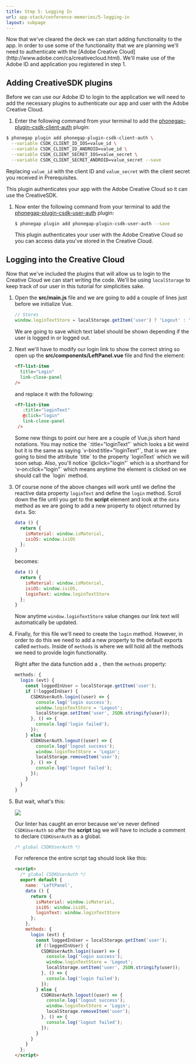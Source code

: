 ```yaml
---
title: Step 5: Logging In
url: app-stack/conference-memories/5-logging-in
layout: subpage
---
```


<p class="sub-paragraph">Now that we've cleared the deck we can start adding functionality to the app. In order to use some of the functionality that we are planning we'll need to authenticate with the [Adobe Creative Cloud](http://www.adobe.com/ca/creativecloud.html). We'll make use of the Adobe ID and application you registered in step 1.</p>

## Adding CreativeSDK plugins

Before we can use our Adobe ID to login to the application we will need to add the necessary plugins to authenticate our app and user with the Adobe Creative Cloud.

1. Enter the following command from your terminal to add the [phonegap-plugin-csdk-client-auth](https://github.com/CreativeSDK/phonegap-plugin-csdk-client-auth) plugin:

  ```sh
  $ phonegap plugin add phonegap-plugin-csdk-client-auth \
    --variable CSDK_CLIENT_ID_IOS=value_id \
    --variable CSDK_CLIENT_ID_ANDROID=value_id \
    --variable CSDK_CLIENT_SECRET_IOS=value_secret \
    --variable CSDK_CLIENT_SECRET_ANDROID=value_secret --save
  ```

  Replacing `value_id` with the client ID and `value_secret` with  the client secret you received in Prerequisites.

  <div class="alert--info">This plugin authenticates your app with the Adobe Creative Cloud so it can use the CreativeSDK.</div>

1. Now enter the following command from your terminal to add the [phonegap-plugin-csdk-user-auth](https://github.com/CreativeSDK/phonegap-plugin-csdk-user-auth) plugin:

   ```sh
   $ phonegap plugin add phonegap-plugin-csdk-user-auth --save
   ```

   <div class="alert--info">This plugin authenticates your user with the Adobe Creative Cloud so you can access data you've stored in the Creative Cloud.</div>

## Logging into the Creative Cloud

Now that we've included the plugins that will allow us to login to the Creative Cloud we can start writing the code. We'll be using `localStorage` to keep track of our user in this tutorial for simplicities sake.

1. Open the **src/main.js** file and we are going to add a couple of lines just before we initialize Vue.

   ```js
   // Stores
   window.loginTextStore = localStorage.getItem('user') ? 'Logout' : 'Login';
   ```

   We are going to save which text label should be shown depending if the user is logged in or logged out.

1. Next we'll have to modify our login link to show the correct string so open up the **src/components/LeftPanel.vue** file and find the element:

   ```html
   <f7-list-item
     title="Login"
     link-close-panel
   />
   ```

   and replace it with the following:

   ```html
   <f7-list-item
      :title="loginText"
      @click="login"
      link-close-panel
    />
   ```

   <div class="alert--info">Some new things to point our here are a couple of Vue.js short hand notations. You may notice the `:title="loginText"` which looks a bit weird but it is the same as saying `v-bind:title="loginText"`, that is we are going to bind the attribute `title` to the property `loginText` which we will soon setup. Also, you'll notice `@click="login"` which is a shorthand for `v-on:click="login"` which means anytime the element is clicked on we should call the `login` method.</div>

1. Of course none of the above changes will work until we define the reactive data property `loginText` and define the `login` method. Scroll down the file until you get to the **script** element and look at the `data` method as we are going to add a new property to object returned by `data`. So:

   ```js
   data () {
     return {
       isMaterial: window.isMaterial,
       isiOS: window.isiOS
     };
   }
   ```

   becomes:

   ```js
   data () {
     return {
       isMaterial: window.isMaterial,
       isiOS: window.isiOS,
       loginText: window.loginTextStore
     };
   }
   ```

   Now anytime `window.loginTextStore` value changes our link text will automatically be updated.

1. Finally, for this file we'll need to create the `login` method. However, in order to do this we need to add a new property to the default exports called `methods`. Inside of `methods` is where we will hold all the methods we need to provide login functionality.

   Right after the data function add a `,` then the `methods` property:

   ```js
   methods: {
     login (evt) {
       const loggedInUser = localStorage.getItem('user');
       if (!loggedInUser) {
         CSDKUserAuth.login((user) => {
           console.log('login success');
           window.loginTextStore = 'Logout';
           localStorage.setItem('user', JSON.stringify(user));
         }, () => {
           console.log('login failed');
         });
       } else {
         CSDKUserAuth.logout((user) => {
           console.log('logout success');
           window.loginTextStore = 'Login';
           localStorage.removeItem('user');
         }, () => {
           console.log('logout failed');
         });
       }
     }
   }
   ```

1. But wait, what's this:

   ![](/images/conference-memories/no-undef-error.png)

   Our linter has caught an error because we've never defined `CSDKUserAuth` so after the **script** tag we will have to include a comment to declare `CSDKUserAuth` as a global.

   ```js
   /* global CSDKUserAuth */
   ```

   For reference the entire script tag should look like this:

   ```html
   <script>
     /* global CSDKUserAuth */
     export default {
       name: 'LeftPanel',
       data () {
         return {
           isMaterial: window.isMaterial,
           isiOS: window.isiOS,
           loginText: window.loginTextStore
         };
       },
       methods: {
         login (evt) {
           const loggedInUser = localStorage.getItem('user');
           if (!loggedInUser) {
             CSDKUserAuth.login((user) => {
               console.log('login success');
               window.loginTextStore = 'Logout';
               localStorage.setItem('user', JSON.stringify(user));
             }, () => {
               console.log('login failed');
             });
           } else {
             CSDKUserAuth.logout((user) => {
               console.log('logout success');
               window.loginTextStore = 'Login';
               localStorage.removeItem('user');
             }, () => {
               console.log('logout failed');
             });
           }
         }
       }
     };
   </script>
   ```
